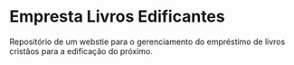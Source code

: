 # Empresta Livros Edificantes
 Repositório de um webstie para o gerenciamento do empréstimo de livros cristãos para a edificação do próximo.
